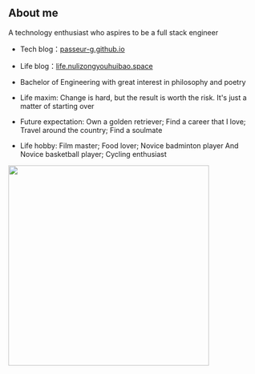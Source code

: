 ## About me
A technology enthusiast who aspires to be a full stack engineer

- Tech blog：[passeur-g.github.io](https://passeur-g.github.io/)
  
- Life blog：[life.nulizongyouhuibao.space](https://life.nulizongyouhuibao.space)
  
- Bachelor of Engineering with great interest in philosophy and poetry

- Life maxim: Change is hard, but the result is worth the risk. It's just a matter of starting over
  
- Future expectation: Own a golden retriever; Find a career that I love; Travel around the country; Find a soulmate
  
- Life hobby: Film master; Food lover; Novice badminton player And Novice basketball player; Cycling enthusiast

<img align="center" src="https://pic.imgdb.cn/item/6604d92c9f345e8d03020005.jpg" height="400">
